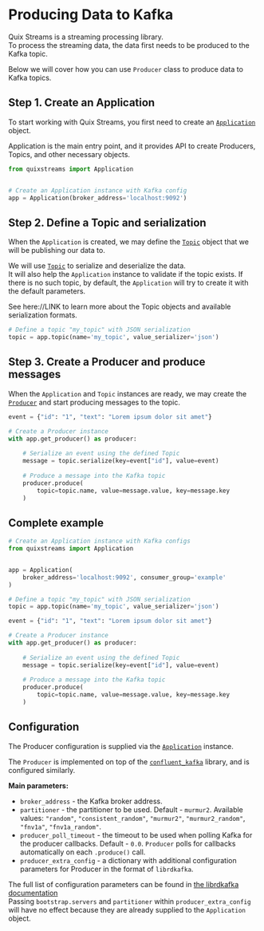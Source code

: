 # Producing Data to Kafka

Quix Streams is a streaming processing library.  
To process the streaming data, the data first needs to be produced to the Kafka topic.

Below we will cover how you can use `Producer` class to produce data to Kafka topics.

## Step 1. Create an Application
To start working with Quix Streams, you first need to create an [`Application`](https://quix.io/docs/quix-streams/v2-0-latest/api-reference/application.html#application) object.

Application is the main entry point, and it provides API to create Producers, Topics, and other necessary objects.
```python
from quixstreams import Application


# Create an Application instance with Kafka config
app = Application(broker_address='localhost:9092')
```

## Step 2. Define a Topic and serialization
When the `Application` is created, we may define the [`Topic`](https://quix.io/docs/quix-streams/v2-0-latest/api-reference/quixstreams.html#topic) object that we will be publishing our data to.

We will use [`Topic`](https://quix.io/docs/quix-streams/v2-0-latest/api-reference/quixstreams.html#topic) to serialize and deserialize the data.  
It will also help the `Application` instance to validate if the topic exists.
If there is no such topic, by default, the `Application` will try to create it with the default parameters.

See here://LINK to learn more about the Topic objects and available serialization formats. 

```python
# Define a topic "my_topic" with JSON serialization
topic = app.topic(name='my_topic', value_serializer='json')
```


## Step 3. Create a Producer and produce messages
When the `Application` and `Topic` instances are ready, we may create the [`Producer`](https://quix.io/docs/quix-streams/v2-0-latest/api-reference/quixstreams.html#producer) and start producing messages to the topic.

```python
event = {"id": "1", "text": "Lorem ipsum dolor sit amet"}

# Create a Producer instance
with app.get_producer() as producer:
    
    # Serialize an event using the defined Topic 
    message = topic.serialize(key=event["id"], value=event)
    
    # Produce a message into the Kafka topic
    producer.produce(
        topic=topic.name, value=message.value, key=message.key
    )
```


## Complete example
```python
# Create an Application instance with Kafka configs
from quixstreams import Application


app = Application(
    broker_address='localhost:9092', consumer_group='example'
)

# Define a topic "my_topic" with JSON serialization
topic = app.topic(name='my_topic', value_serializer='json')

event = {"id": "1", "text": "Lorem ipsum dolor sit amet"}

# Create a Producer instance
with app.get_producer() as producer:
    
    # Serialize an event using the defined Topic 
    message = topic.serialize(key=event["id"], value=event)
    
    # Produce a message into the Kafka topic
    producer.produce(
        topic=topic.name, value=message.value, key=message.key
    )
```
## Configuration


The Producer configuration is supplied via the [`Application`](https://quix.io/docs/quix-streams/v2-0-latest/api-reference/application.html#application) instance.

The `Producer` is implemented on top of the [`confluent_kafka`](https://github.com/confluentinc/confluent-kafka-python) library, and is configured similarly.

**Main parameters:**

- `broker_address` - the Kafka broker address.
- `partitioner` - the partitioner to be used. Default - `murmur2`. Available values: `"random"`, `"consistent_random"`, `"murmur2"`, `"murmur2_random"`, `"fnv1a"`, `"fnv1a_random"`.
- `producer_poll_timeout` - the timeout to be used when polling Kafka for the producer callbacks. Default - `0.0`. `Producer` polls for callbacks automatically on each `.produce()` call.
- `producer_extra_config` - a dictionary with additional configuration parameters for Producer in the format of `librdkafka`.

The full list of configuration parameters can be found in [the librdkafka documentation](https://github.com/edenhill/librdkafka/blob/master/CONFIGURATION.md)  
Passing `bootstrap.servers` and `partitioner` within `producer_extra_config` will have no effect because they are already supplied to the `Application` object.
